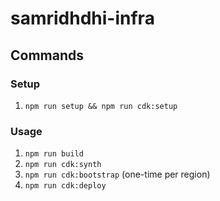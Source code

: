 # samridhdhi-infra

## Commands

### Setup
1. `npm run setup && npm run cdk:setup`

### Usage
1. `npm run build`
1. `npm run cdk:synth`
1. `npm run cdk:bootstrap` (one-time per region)
1. `npm run cdk:deploy`
